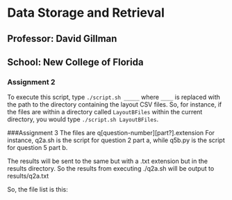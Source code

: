 # Data Storage and Retrieval
## Professor: David Gillman
## School: New College of Florida

### Assignment 2
To execute this script, type `./script.sh _____` where `____` is replaced with the path to the directory containing the layout CSV files. So, for instance, if the files are within a directory called `LayoutBFiles` within the current directory, you would type `./script.sh LayoutBFiles`.


###Assignment 3
The files are q[question-number][part?].extension
For instance, q2a.sh is the script for question 2 part a, while q5b.py is the script for question 5 part b.

The results will be sent to the same but with a .txt extension but in the results directory.
So the results from executing ./q2a.sh will be output to results/q2a.txt

So, the file list is this:

